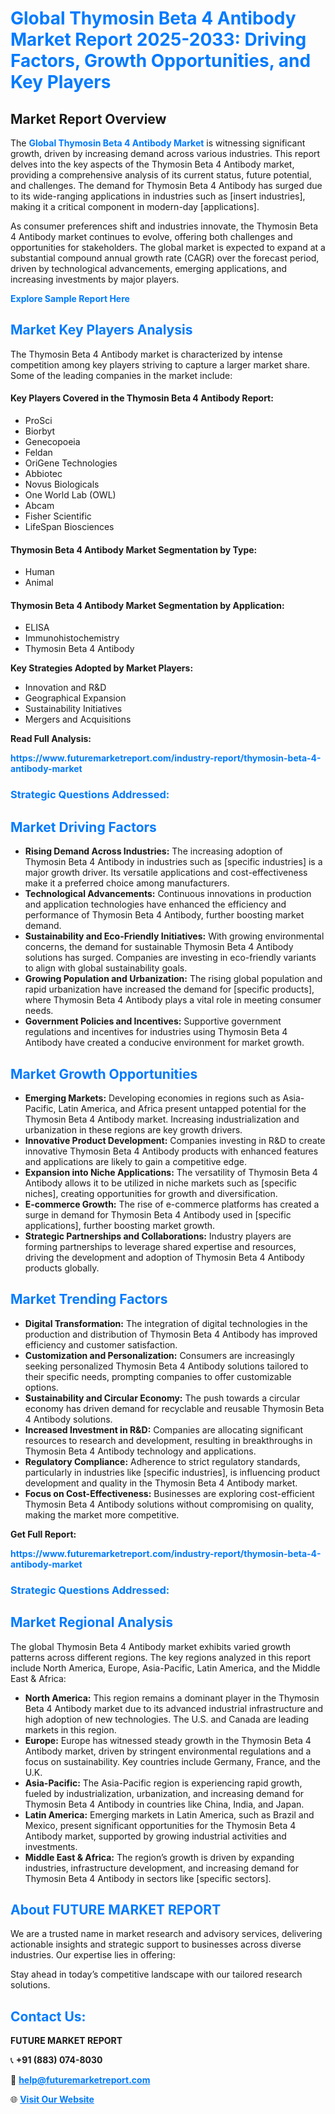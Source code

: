 <h1 style="color: #007BFF;">Global Thymosin Beta 4 Antibody Market Report 2025-2033: Driving Factors, Growth Opportunities, and Key Players</h1>

<section id="overview">
<h2>Market Report Overview</h2>
<p>The <a href="https://www.futuremarketreport.com/industry-report/thymosin-beta-4-antibody-market" style="color: #007BFF; text-decoration: none;"><strong>Global Thymosin Beta 4 Antibody Market</strong></a> is witnessing significant growth, driven by increasing demand across various industries. This report delves into the key aspects of the Thymosin Beta 4 Antibody market, providing a comprehensive analysis of its current status, future potential, and challenges. The demand for Thymosin Beta 4 Antibody has surged due to its wide-ranging applications in industries such as [insert industries], making it a critical component in modern-day [applications].</p>
<p>As consumer preferences shift and industries innovate, the Thymosin Beta 4 Antibody market continues to evolve, offering both challenges and opportunities for stakeholders. The global market is expected to expand at a substantial compound annual growth rate (CAGR) over the forecast period, driven by technological advancements, emerging applications, and increasing investments by major players.</p>
</section>

<section id="overview">
<p><a href="https://www.futuremarketreport.com/request-sample/reportId=123077" style="color: #007BFF; text-decoration: none;"><strong>Explore Sample Report Here</strong></a></p>
</section>

<section id="key-players">
<h2 style="color: #007BFF;">Market Key Players Analysis</h2>
<p>The Thymosin Beta 4 Antibody market is characterized by intense competition among key players striving to capture a larger market share. Some of the leading companies in the market include:</p>
<h4>Key Players Covered in the Thymosin Beta 4 Antibody Report:</h4>
<ul><li>ProSci</li><li>Biorbyt</li><li>Genecopoeia</li><li>Feldan</li><li>OriGene Technologies</li><li>Abbiotec</li><li>Novus Biologicals</li><li>One World Lab (OWL)</li><li>Abcam</li><li>Fisher Scientific</li><li>LifeSpan Biosciences</li></ul>
<h4>Thymosin Beta 4 Antibody Market Segmentation by Type:</h4>
<ul><li>Human</li><li>Animal</li></ul>

<h4>Thymosin Beta 4 Antibody Market Segmentation by Application:</h4>
<ul><li>ELISA</li><li>Immunohistochemistry</li><li>Thymosin Beta 4 Antibody</li></ul>
<p><strong>Key Strategies Adopted by Market Players:</strong></p>
<ul>
<li>Innovation and R&D</li>
<li>Geographical Expansion</li>
<li>Sustainability Initiatives</li>
<li>Mergers and Acquisitions</li>
</ul>
</section>

<section>
<p><strong>Read Full Analysis: </strong></p><a href="https://www.futuremarketreport.com/industry-report/thymosin-beta-4-antibody-market" style="color: #007BFF; text-decoration: none;"><strong>https://www.futuremarketreport.com/industry-report/thymosin-beta-4-antibody-market</strong></a>
<h3 style="color: #007BFF;">Strategic Questions Addressed:</h3>
</section>

<section id="driving-factors">
<h2 style="color: #007BFF;">Market Driving Factors</h2>
<ul>
<li><strong>Rising Demand Across Industries:</strong> The increasing adoption of Thymosin Beta 4 Antibody in industries such as [specific industries] is a major growth driver. Its versatile applications and cost-effectiveness make it a preferred choice among manufacturers.</li>
<li><strong>Technological Advancements:</strong> Continuous innovations in production and application technologies have enhanced the efficiency and performance of Thymosin Beta 4 Antibody, further boosting market demand.</li>
<li><strong>Sustainability and Eco-Friendly Initiatives:</strong> With growing environmental concerns, the demand for sustainable Thymosin Beta 4 Antibody solutions has surged. Companies are investing in eco-friendly variants to align with global sustainability goals.</li>
<li><strong>Growing Population and Urbanization:</strong> The rising global population and rapid urbanization have increased the demand for [specific products], where Thymosin Beta 4 Antibody plays a vital role in meeting consumer needs.</li>
<li><strong>Government Policies and Incentives:</strong> Supportive government regulations and incentives for industries using Thymosin Beta 4 Antibody have created a conducive environment for market growth.</li>
</ul>
</section>

<section id="growth-opportunities">
<h2 style="color: #007BFF;">Market Growth Opportunities</h2>
<ul>
<li><strong>Emerging Markets:</strong> Developing economies in regions such as Asia-Pacific, Latin America, and Africa present untapped potential for the Thymosin Beta 4 Antibody market. Increasing industrialization and urbanization in these regions are key growth drivers.</li>
<li><strong>Innovative Product Development:</strong> Companies investing in R&D to create innovative Thymosin Beta 4 Antibody products with enhanced features and applications are likely to gain a competitive edge.</li>
<li><strong>Expansion into Niche Applications:</strong> The versatility of Thymosin Beta 4 Antibody allows it to be utilized in niche markets such as [specific niches], creating opportunities for growth and diversification.</li>
<li><strong>E-commerce Growth:</strong> The rise of e-commerce platforms has created a surge in demand for Thymosin Beta 4 Antibody used in [specific applications], further boosting market growth.</li>
<li><strong>Strategic Partnerships and Collaborations:</strong> Industry players are forming partnerships to leverage shared expertise and resources, driving the development and adoption of Thymosin Beta 4 Antibody products globally.</li>
</ul>
</section>

<section id="trending-factors">
<h2 style="color: #007BFF;">Market Trending Factors</h2>
<ul>
<li><strong>Digital Transformation:</strong> The integration of digital technologies in the production and distribution of Thymosin Beta 4 Antibody has improved efficiency and customer satisfaction.</li>
<li><strong>Customization and Personalization:</strong> Consumers are increasingly seeking personalized Thymosin Beta 4 Antibody solutions tailored to their specific needs, prompting companies to offer customizable options.</li>
<li><strong>Sustainability and Circular Economy:</strong> The push towards a circular economy has driven demand for recyclable and reusable Thymosin Beta 4 Antibody solutions.</li>
<li><strong>Increased Investment in R&D:</strong> Companies are allocating significant resources to research and development, resulting in breakthroughs in Thymosin Beta 4 Antibody technology and applications.</li>
<li><strong>Regulatory Compliance:</strong> Adherence to strict regulatory standards, particularly in industries like [specific industries], is influencing product development and quality in the Thymosin Beta 4 Antibody market.</li>
<li><strong>Focus on Cost-Effectiveness:</strong> Businesses are exploring cost-efficient Thymosin Beta 4 Antibody solutions without compromising on quality, making the market more competitive.</li>
</ul>
</section>

<section>
<p><strong>Get Full Report: </strong></p><a href="https://www.futuremarketreport.com/industry-report/thymosin-beta-4-antibody-market" style="color: #007BFF; text-decoration: none;"><strong>https://www.futuremarketreport.com/industry-report/thymosin-beta-4-antibody-market</strong></a>
<h3 style="color: #007BFF;">Strategic Questions Addressed:</h3>
</section>


<section id="regional-analysis">
<h2 style="color: #007BFF;">Market Regional Analysis</h2>
<p>The global Thymosin Beta 4 Antibody market exhibits varied growth patterns across different regions. The key regions analyzed in this report include North America, Europe, Asia-Pacific, Latin America, and the Middle East & Africa:</p>
<ul>
<li><strong>North America:</strong> This region remains a dominant player in the Thymosin Beta 4 Antibody market due to its advanced industrial infrastructure and high adoption of new technologies. The U.S. and Canada are leading markets in this region.</li>
<li><strong>Europe:</strong> Europe has witnessed steady growth in the Thymosin Beta 4 Antibody market, driven by stringent environmental regulations and a focus on sustainability. Key countries include Germany, France, and the U.K.</li>
<li><strong>Asia-Pacific:</strong> The Asia-Pacific region is experiencing rapid growth, fueled by industrialization, urbanization, and increasing demand for Thymosin Beta 4 Antibody in countries like China, India, and Japan.</li>
<li><strong>Latin America:</strong> Emerging markets in Latin America, such as Brazil and Mexico, present significant opportunities for the Thymosin Beta 4 Antibody market, supported by growing industrial activities and investments.</li>
<li><strong>Middle East & Africa:</strong> The region’s growth is driven by expanding industries, infrastructure development, and increasing demand for Thymosin Beta 4 Antibody in sectors like [specific sectors].</li>
</ul>
</section>

<footer>
<h2 style="color: #007BFF;">About FUTURE MARKET REPORT</h2>
<p>We are a trusted name in market research and advisory services, delivering actionable insights and strategic support to businesses across diverse industries. Our expertise lies in offering:</p>

<p>Stay ahead in today’s competitive landscape with our tailored research solutions.</p>

<h2 style="color: #007BFF;">Contact Us:</h2>
<p><strong>FUTURE MARKET REPORT</strong></p>
<p>📞 <strong>+91 (883) 074-8030</strong></p>
<p>📧 <strong><a href="mailto:help@futuremarketreport.com" style="color: #007BFF;">help@futuremarketreport.com</a></strong></p>
<p>🌐 <strong><a href="https://www.futuremarketreport.com/" style="color: #007BFF;">Visit Our Website</a></strong></p>
</footer>